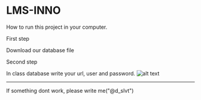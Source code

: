 # LMS-INNO
How to run this project in your computer.

First step

Download our database file

Second step

In class database write your url, user and password.
![alt text](https://pasteboard.co/Hawx15Z.png)

------------------
If something dont work, please write me("@d_slvt")
